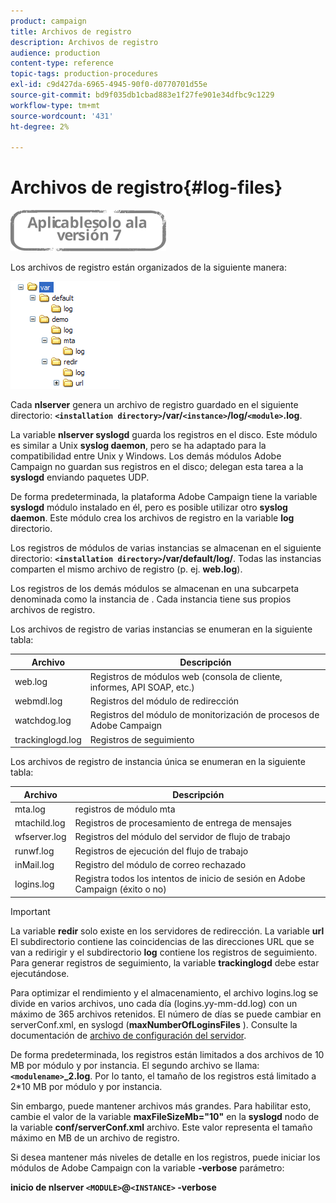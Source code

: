 ```yaml
---
product: campaign
title: Archivos de registro
description: Archivos de registro
audience: production
content-type: reference
topic-tags: production-procedures
exl-id: c9d427da-6965-4945-90f0-d0770701d55e
source-git-commit: bd9f035db1cbad883e1f27fe901e34dfbc9c1229
workflow-type: tm+mt
source-wordcount: '431'
ht-degree: 2%

---
```


# Archivos de registro{#log-files}

![](../../assets/v7-only.svg)

Los archivos de registro están organizados de la siguiente manera:

![](assets/d_ncs_directory.png)

Cada **nlserver** genera un archivo de registro guardado en el siguiente directorio: **`<installation directory>`/var/`<instance>`/log/`<module>`.log**.

La variable **nlserver syslogd** guarda los registros en el disco. Este módulo es similar a Unix **syslog daemon**, pero se ha adaptado para la compatibilidad entre Unix y Windows. Los demás módulos Adobe Campaign no guardan sus registros en el disco; delegan esta tarea a la **syslogd** enviando paquetes UDP.

De forma predeterminada, la plataforma Adobe Campaign tiene la variable **syslogd** módulo instalado en él, pero es posible utilizar otro **syslog daemon**. Este módulo crea los archivos de registro en la variable **log** directorio.

Los registros de módulos de varias instancias se almacenan en el siguiente directorio: **`<installation directory>`/var/default/log/**. Todas las instancias comparten el mismo archivo de registro (p. ej. **web.log**).

Los registros de los demás módulos se almacenan en una subcarpeta denominada como la instancia de . Cada instancia tiene sus propios archivos de registro.

Los archivos de registro de varias instancias se enumeran en la siguiente tabla:

| Archivo | Descripción |
|---|---|
| web.log | Registros de módulos web (consola de cliente, informes, API SOAP, etc.) |
| webmdl.log | Registros del módulo de redirección |
| watchdog.log | Registros del módulo de monitorización de procesos de Adobe Campaign |
| trackinglogd.log | Registros de seguimiento |

Los archivos de registro de instancia única se enumeran en la siguiente tabla:

| Archivo | Descripción |
|---|---|
| mta.log | registros de módulo mta |
| mtachild.log | Registros de procesamiento de entrega de mensajes |
| wfserver.log | Registros del módulo del servidor de flujo de trabajo |
| runwf.log | Registros de ejecución del flujo de trabajo |
| inMail.log | Registro del módulo de correo rechazado |
| logins.log | Registra todos los intentos de inicio de sesión en Adobe Campaign (éxito o no) |

>[!IMPORTANT]
>
>La variable **redir** solo existe en los servidores de redirección. La variable **url** El subdirectorio contiene las coincidencias de las direcciones URL que se van a redirigir y el subdirectorio **log** contiene los registros de seguimiento. Para generar registros de seguimiento, la variable **trackinglogd** debe estar ejecutándose.

Para optimizar el rendimiento y el almacenamiento, el archivo logins.log se divide en varios archivos, uno cada día (logins.yy-mm-dd.log) con un máximo de 365 archivos retenidos. El número de días se puede cambiar en serverConf.xml, en syslogd (**maxNumberOfLoginsFiles** ). Consulte la documentación de [archivo de configuración del servidor](../../installation/using/the-server-configuration-file.md#syslogd).

De forma predeterminada, los registros están limitados a dos archivos de 10 MB por módulo y por instancia. El segundo archivo se llama: **`<modulename>`_2.log**. Por lo tanto, el tamaño de los registros está limitado a 2*10 MB por módulo y por instancia.

Sin embargo, puede mantener archivos más grandes. Para habilitar esto, cambie el valor de la variable **maxFileSizeMb=&quot;10&quot;** en la **syslogd** nodo de la variable **conf/serverConf.xml** archivo. Este valor representa el tamaño máximo en MB de un archivo de registro.

Si desea mantener más niveles de detalle en los registros, puede iniciar los módulos de Adobe Campaign con la variable **-verbose** parámetro:

**inicio de nlserver `<MODULE>`@`<INSTANCE>` -verbose**
